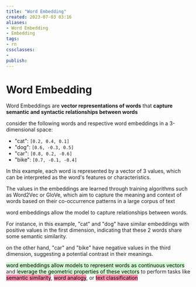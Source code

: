 ```yaml
---
title: "Word Embedding"
created: 2023-07-03 03:16
aliases: 
- Word Embedding
- Embedding
tags:
- rn
cssclasses:
- 
publish:
---
```


<!-- 
tags: 
-->

<!--internal
parent:: [[]]
child:: [[]]
related:: [[]]
-->

<!--external
- []()
-->

# Word Embedding

Word Embeddings are **vector representations of words** that **capture semantic and syntactic relationships between words**
  
consider the following words and respective word embeddings in a 3-dimensional space:
  
- "cat": `[0.2, 0.4, 0.1]`
- "dog": `[0.6, -0.3, 0.5]`
- "car": `[0.8, 0.2, -0.6]`
- "bike": `[0.7, -0.1, -0.4]`

In this example, each word is represented by a vector of 3 values, which can be interpreted as the word's features or characteristics. 

The values in the embeddings are learned through training algorithms such as Word2Vec or GloVe, which aim to capture the meaning and context of words based on their co-occurrence patterns in a large corpus of text

word embeddings allow the model to capture relationships between words. 

For instance, in this example, "cat" and "dog" have similar embeddings with positive values in the first dimension, indicating that these 2 words share some semantic similarity. 

on the other hand, "car" and "bike" have negative values in the third dimension, suggesting a potential contrast in their meanings.

<mark style="background: #BBFABBA6;">word embeddings allow models to represent words as continuous vectors</mark> and l<mark style="background: #BBFABBA6;">everage the geometric properties of these vectors</mark> to perform tasks like <mark style="background: #FF5582A6;">semantic similarity</mark>, <mark style="background: #FF5582A6;">word analogy</mark>, or <mark style="background: #FF5582A6;">text classification</mark>